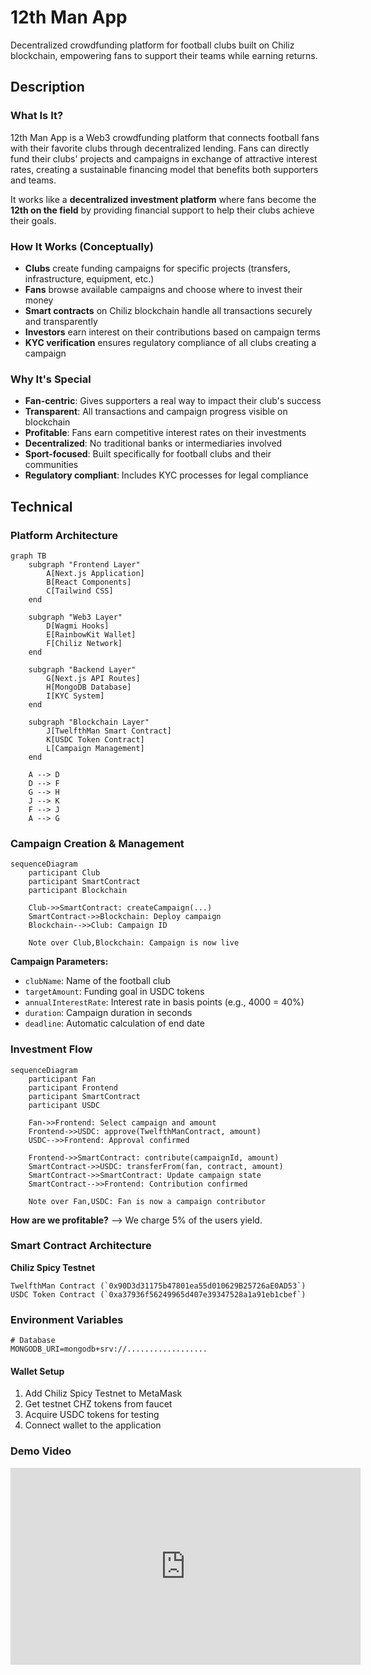 # 12th Man App

Decentralized crowdfunding platform for football clubs built on Chiliz blockchain, empowering fans to support their teams while earning returns.

## Description

### What Is It?

12th Man App is a Web3 crowdfunding platform that connects football fans with their favorite clubs through decentralized lending. Fans can directly fund their clubs' projects and campaigns in exchange of attractive interest rates, creating a sustainable financing model that benefits both supporters and teams.

It works like a **decentralized investment platform** where fans become the **12th on the field** by providing financial support to help their clubs achieve their goals.

### How It Works (Conceptually)

- **Clubs** create funding campaigns for specific projects (transfers, infrastructure, equipment, etc.)
- **Fans** browse available campaigns and choose where to invest their money
- **Smart contracts** on Chiliz blockchain handle all transactions securely and transparently
- **Investors** earn interest on their contributions based on campaign terms
- **KYC verification** ensures regulatory compliance of all clubs creating a campaign

### Why It's Special

- **Fan-centric**: Gives supporters a real way to impact their club's success
- **Transparent**: All transactions and campaign progress visible on blockchain
- **Profitable**: Fans earn competitive interest rates on their investments
- **Decentralized**: No traditional banks or intermediaries involved
- **Sport-focused**: Built specifically for football clubs and their communities
- **Regulatory compliant**: Includes KYC processes for legal compliance

## Technical

### Platform Architecture

```mermaid
graph TB
    subgraph "Frontend Layer"
        A[Next.js Application]
        B[React Components]
        C[Tailwind CSS]
    end
    
    subgraph "Web3 Layer"
        D[Wagmi Hooks]
        E[RainbowKit Wallet]
        F[Chiliz Network]
    end
    
    subgraph "Backend Layer"
        G[Next.js API Routes]
        H[MongoDB Database]
        I[KYC System]
    end
    
    subgraph "Blockchain Layer"
        J[TwelfthMan Smart Contract]
        K[USDC Token Contract]
        L[Campaign Management]
    end
    
    A --> D
    D --> F
    G --> H
    J --> K
    F --> J
    A --> G
```

### Campaign Creation & Management

```mermaid
sequenceDiagram
    participant Club
    participant SmartContract
    participant Blockchain
    
    Club->>SmartContract: createCampaign(...)
    SmartContract->>Blockchain: Deploy campaign
    Blockchain-->>Club: Campaign ID
    
    Note over Club,Blockchain: Campaign is now live
```

**Campaign Parameters:**
- `clubName`: Name of the football club
- `targetAmount`: Funding goal in USDC tokens
- `annualInterestRate`: Interest rate in basis points (e.g., 4000 = 40%)
- `duration`: Campaign duration in seconds
- `deadline`: Automatic calculation of end date

### Investment Flow

```mermaid
sequenceDiagram
    participant Fan
    participant Frontend
    participant SmartContract
    participant USDC
    
    Fan->>Frontend: Select campaign and amount
    Frontend->>USDC: approve(TwelfthManContract, amount)
    USDC-->>Frontend: Approval confirmed
    
    Frontend->>SmartContract: contribute(campaignId, amount)
    SmartContract->>USDC: transferFrom(fan, contract, amount)
    SmartContract->>SmartContract: Update campaign state
    SmartContract-->>Frontend: Contribution confirmed
    
    Note over Fan,USDC: Fan is now a campaign contributor
```

**How are we profitable?** --> We charge 5% of the users yield. 


### Smart Contract Architecture

**Chiliz Spicy Testnet**
```
TwelfthMan Contract (`0x90D3d31175b47801ea55d010629B25726aE0AD53`)
USDC Token Contract (`0xa37936f56249965d407e39347528a1a91eb1cbef`)
```


### Environment Variables
```env
# Database
MONGODB_URI=mongodb+srv://..................
```

#### Wallet Setup
1. Add Chiliz Spicy Testnet to MetaMask
2. Get testnet CHZ tokens from faucet
3. Acquire USDC tokens for testing
4. Connect wallet to the application


### Demo Video 

<iframe width="560" height="315" src="https://youtu.be/KsyzALDGJdw?si=nrHpZyC2U2pHNK-K" frameborder="0" allowfullscreen></iframe>


